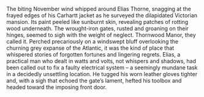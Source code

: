 The biting November wind whipped around Elias Thorne, snagging at the frayed edges of his Carhartt jacket as he surveyed the dilapidated Victorian mansion.  Its paint peeled like sunburnt skin, revealing patches of rotting wood underneath.  The wrought-iron gates, rusted and groaning on their hinges, seemed to sigh with the weight of neglect.  Thornwood Manor, they called it.  Perched precariously on a windswept bluff overlooking the churning grey expanse of the Atlantic, it was the kind of place that whispered stories of forgotten fortunes and lingering regrets. Elias, a practical man who dealt in watts and volts, not whispers and shadows, had been called out to fix a faulty electrical system – a seemingly mundane task in a decidedly unsettling location. He tugged his worn leather gloves tighter and, with a sigh that echoed the gate’s lament, hefted his toolbox and headed toward the imposing front door.
